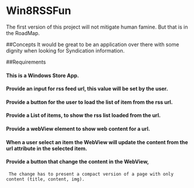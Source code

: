 Win8RSSFun 
==========

The first version of this project will not mitigate human famine. 
But that is in the RoadMap.


##Concepts
   It would be great to be an application over there with some dignity when looking for Syndication information.
   
##Requirements
#### This is a Windows Store App.
#### Provide an input for rss feed url, this value will be set by the user.
#### Provide a button for the user to load the list of item from the rss url.
#### Provide a List of items, to show the rss list loaded from the url.
#### Provide a webView element to show web content for a url.
#### When a user select an item the WebView will update the content from the url attribute in the selected item.
#### Provide a button that change the content in the WebView, 
     The change has to present a compact version of a page with only content (title, content, img).
